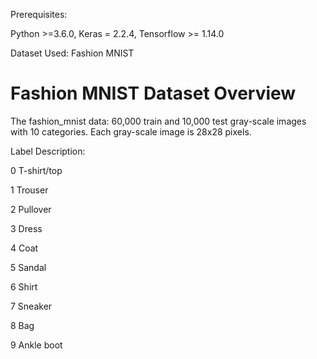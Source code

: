 Prerequisites:

Python >=3.6.0, Keras = 2.2.4, Tensorflow >= 1.14.0

Dataset Used: Fashion MNIST


# Fashion MNIST Dataset Overview

The fashion_mnist data: 60,000 train and 10,000 test gray-scale images with 10 categories. Each gray-scale image is 28x28 pixels.

Label Description:

0 T-shirt/top

1 Trouser

2 Pullover

3 Dress

4 Coat

5 Sandal

6 Shirt

7 Sneaker

8 Bag

9 Ankle boot

